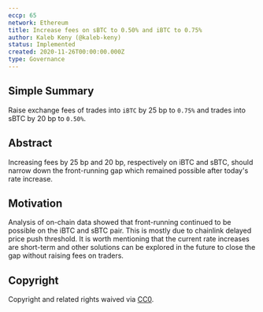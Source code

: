 ```yaml
---
eccp: 65
network: Ethereum
title: Increase fees on sBTC to 0.50% and iBTC to 0.75%
author: Kaleb Keny (@kaleb-keny)
status: Implemented
created: 2020-11-26T00:00:00.000Z
type: Governance
---
```


<!--You can leave these HTML comments in your merged ECCP and delete the visible duplicate text guides, they will not appear and may be helpful to refer to if you edit it again. This is the suggested template for new ECCPs. Note that an ECCP number will be assigned by an editor. When opening a pull request to submit your ECCP, please use an abbreviated title in the filename, `eccp-draft_title_abbrev.md`. The title should be 44 characters or less.-->

## Simple Summary

<!--"If you can't explain it simply, you don't understand it well enough." Provide a simplified and layman-accessible explanation of the ECCP.-->

Raise exchange fees of trades into `iBTC` by 25 bp to `0.75%` and trades into sBTC by 20 bp to `0.50%`.

## Abstract

<!--A short (~200 word) description of the variable change proposed.-->

Increasing fees by 25 bp and 20 bp, respectively on iBTC and sBTC, should narrow down the front-running gap which remained possible after today's rate increase.

## Motivation

<!--The motivation is critical for ECCPs that want to update variables within Elysian. It should clearly explain why the existing variable is not incentive aligned. ECCP submissions without sufficient motivation may be rejected outright.-->

Analysis of on-chain data showed that front-running continued to be possible on the iBTC and sBTC pair. This is mostly due to chainlink delayed price push threshold.
It is worth mentioning that the current rate increases are short-term and other solutions can be explored in the future to close the gap without raising fees on traders.

## Copyright

Copyright and related rights waived via [CC0](https://creativecommons.org/publicdomain/zero/1.0/).

